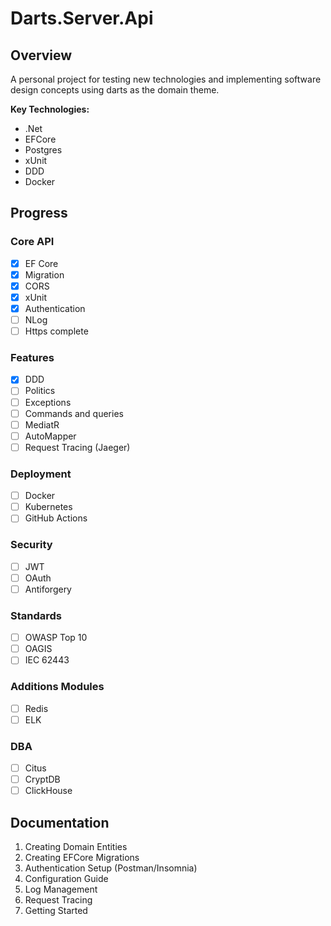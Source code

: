 # Darts.Server.Api

## Overview
A personal project for testing new technologies and implementing software design concepts using darts as the domain theme.

**Key Technologies:**
- .Net
- EFCore
- Postgres
- xUnit
- DDD
- Docker

## Progress
### Core API
- [x] EF Core  
- [x] Migration
- [x] CORS
- [x] xUnit  
- [x] Authentication
- [ ] NLog
- [ ] Https complete

### Features
- [x] DDD  
- [ ] Politics
- [ ] Exceptions
- [ ] Commands and queries
- [ ] MediatR  
- [ ] AutoMapper  
- [ ] Request Tracing (Jaeger)  

### Deployment
- [ ] Docker  
- [ ] Kubernetes  
- [ ] GitHub Actions  

### Security
- [ ] JWT  
- [ ] OAuth  
- [ ] Antiforgery  

### Standards
- [ ] OWASP Top 10  
- [ ] OAGIS
- [ ] IEC 62443  

### Additions Modules
- [ ] Redis
- [ ] ELK

### DBA
- [ ] Citus
- [ ] CryptDB
- [ ] ClickHouse

## Documentation
1. Creating Domain Entities
2. Creating EFCore Migrations
3. Authentication Setup (Postman/Insomnia)  
4. Configuration Guide  
5. Log Management  
6. Request Tracing  
7. Getting Started  
